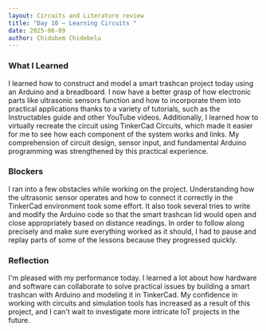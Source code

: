 ```yaml
---
layout: Circuits and Literature review 
title: "Day 10 – Learning Circuits "
date: 2025-06-09
author: Chidubem Chidebelu
---
```


### What I Learned
I learned how to construct and model a smart trashcan project today using an Arduino and a breadboard. I now have a better grasp of how electronic parts like ultrasonic sensors function and how to incorporate them into practical applications thanks to a variety of tutorials, such as the Instructables guide and other YouTube videos. Additionally, I learned how to virtually recreate the circuit using TinkerCad Circuits, which made it easier for me to see how each component of the system works and links. My comprehension of circuit design, sensor input, and fundamental Arduino programming was strengthened by this practical experience.

### Blockers
I ran into a few obstacles while working on the project. Understanding how the ultrasonic sensor operates and how to connect it correctly in the TinkerCad environment took some effort. It also took several tries to write and modify the Arduino code so that the smart trashcan lid would open and close appropriately based on distance readings. In order to follow along precisely and make sure everything worked as it should, I had to pause and replay parts of some of the lessons because they progressed quickly.

### Reflection
I'm pleased with my performance today. I learned a lot about how hardware and software can collaborate to solve practical issues by building a smart trashcan with Arduino and modeling it in TinkerCad. My confidence in working with circuits and simulation tools has increased as a result of this project, and I can't wait to investigate more intricate IoT projects in the future.

